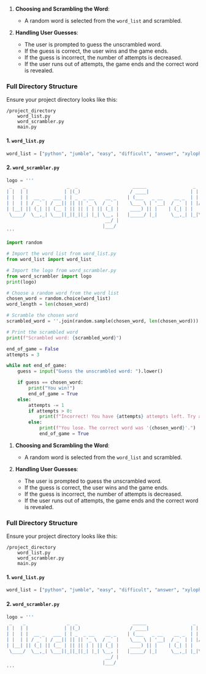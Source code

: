 
1. **Choosing and Scrambling the Word**:
   - A random word is selected from the `word_list` and scrambled.

2. **Handling User Guesses**:
   - The user is prompted to guess the unscrambled word.
   - If the guess is correct, the user wins and the game ends.
   - If the guess is incorrect, the number of attempts is decreased.
   - If the user runs out of attempts, the game ends and the correct word is revealed.

### Full Directory Structure

Ensure your project directory looks like this:

```
/project_directory
    word_list.py
    word_scrambler.py
    main.py
```

#### 1. `word_list.py`

```python
word_list = ["python", "jumble", "easy", "difficult", "answer", "xylophone"]
```

#### 2. `word_scrambler.py`

```python
logo = '''
 _    _               _  _                    _____                 _           
| |  | |             | |(_)                  / ____|               | |          
| |  | |  __ _   ___ | | _  _ __    __ _    | (___   _ __    __ _  | | __   __ _ 
| |  | | / _` | / __|| || || '_ \  / _` |    \___ \ | '__|  / _` | | |/ /  / _` |
| |__| || (_| || (__ | || || | | || (_| |    ____) || |    | (_| | |   <  | (_| |
 \____/  \__,_| \___||_||_||_| |_| \__, |   |_____/ |_|     \__,_| |_|\_\  \__,_|
                                    __/ |                                         
                                   |___/                                          
'''

import random

# Import the word list from word_list.py
from word_list import word_list

# Import the logo from word_scrambler.py
from word_scrambler import logo
print(logo)

# Choose a random word from the word list
chosen_word = random.choice(word_list)
word_length = len(chosen_word)

# Scramble the chosen word
scrambled_word = ''.join(random.sample(chosen_word, len(chosen_word)))

# Print the scrambled word
print(f"Scrambled word: {scrambled_word}")

end_of_game = False
attempts = 3

while not end_of_game:
    guess = input("Guess the unscrambled word: ").lower()

    if guess == chosen_word:
        print("You win!")
        end_of_game = True
    else:
        attempts -= 1
        if attempts > 0:
            print(f"Incorrect! You have {attempts} attempts left. Try again.")
        else:
            print(f"You lose. The correct word was '{chosen_word}'.")
            end_of_game = True
```


1. **Choosing and Scrambling the Word**:
   - A random word is selected from the `word_list` and scrambled.

2. **Handling User Guesses**:
   - The user is prompted to guess the unscrambled word.
   - If the guess is correct, the user wins and the game ends.
   - If the guess is incorrect, the number of attempts is decreased.
   - If the user runs out of attempts, the game ends and the correct word is revealed.

### Full Directory Structure

Ensure your project directory looks like this:

```
/project_directory
    word_list.py
    word_scrambler.py
    main.py
```

#### 1. `word_list.py`

```python
word_list = ["python", "jumble", "easy", "difficult", "answer", "xylophone"]
```

#### 2. `word_scrambler.py`

```python
logo = '''
 _    _               _  _                    _____                 _           
| |  | |             | |(_)                  / ____|               | |          
| |  | |  __ _   ___ | | _  _ __    __ _    | (___   _ __    __ _  | | __   __ _ 
| |  | | / _` | / __|| || || '_ \  / _` |    \___ \ | '__|  / _` | | |/ /  / _` |
| |__| || (_| || (__ | || || | | || (_| |    ____) || |    | (_| | |   <  | (_| |
 \____/  \__,_| \___||_||_||_| |_| \__, |   |_____/ |_|     \__,_| |_|\_\  \__,_|
                                    __/ |                                         
                                   |___/                                          
'''
